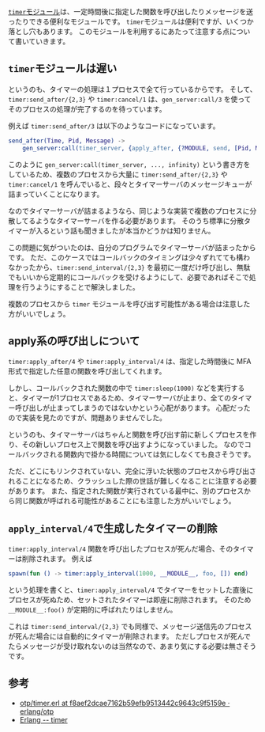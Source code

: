 [`timer`モジュール](http://erlang.org/doc/man/timer.html)は、一定時間後に指定した関数を呼び出したりメッセージを送ったりできる便利なモジュールです。
`timer`モジュールは便利ですが、いくつか落とし穴もあります。
このモジュールを利用するにあたって注意する点について書いていきます。

## `timer`モジュールは遅い

というのも、タイマーの処理は１プロセスで全て行っているからです。
そして、`timer:send_after/{2,3}` や `timer:cancel/1` は、`gen_server:call/3` を使ってそのプロセスの処理が完了するのを待っています。

例えば `timer:send_after/3` は以下のようなコードになっています。

```erlang
send_after(Time, Pid, Message) ->
    gen_server:call(timer_server, {apply_after, {?MODULE, send, [Pid, Message]}}, infinity).
```

このように `gen_server:call(timer_server, ..., infinity)` という書き方をしているため、複数のプロセスから大量に `timer:send_after/{2,3}` や `timer:cancel/1` を呼んでいると、段々とタイマーサーバのメッセージキューが詰まっていくことになります。

なのでタイマーサーバが詰まるようなら、同じような実装で複数のプロセスに分散してるようなタイマーサーバを作る必要があります。
そのうち標準に分散タイマーが入るという話も聞きましたが本当かどうかは知りません。

この問題に気がついたのは、自分のプログラムでタイマーサーバが詰まったからです。
ただ、このケースではコールバックのタイミングは少々ずれてても構わなかったから、`timer:send_interval/{2,3}` を最初に一度だけ呼び出し、無駄でもいいから定期的にコールバックを受けるようにして、必要であればそこで処理を行うようにすることで解決しました。

複数のプロセスから `timer` モジュールを呼び出す可能性がある場合は注意した方がいいでしょう。

## apply系の呼び出しについて

`timer:apply_after/4` や `timer:apply_interval/4` は、指定した時間後に MFA 形式で指定した任意の関数を呼び出してくれます。

しかし、コールバックされた関数の中で `timer:sleep(1000)` などを実行すると、タイマーが1プロセスであるため、タイマーサーバが止まり、全てのタイマー呼び出しが止まってしまうのではないかという心配があります。
心配だったので実装を見たのですが、問題ありませんでした。

というのも、タイマーサーバはちゃんと関数を呼び出す前に新しくプロセスを作り、その新しいプロセス上で関数を呼び出すようになっていました。
なのでコールバックされる関数内で掛かる時間については気にしなくても良さそうです。

ただ、どこにもリンクされていない、完全に浮いた状態のプロセスから呼び出されることになるため、クラッシュした際の世話が難しくなることに注意する必要があります。
また、指定された関数が実行されている最中に、別のプロセスから同じ関数が呼ばれる可能性があることにも注意した方がいいでしょう。

## `apply_interval/4`で生成したタイマーの削除

`timer:apply_interval/4` 関数を呼び出したプロセスが死んだ場合、そのタイマーは削除されます。
例えば

```erlang
spawn(fun () -> timer:apply_interval(1000, __MODULE__, foo, []) end)
```

という処理を書くと、`timer:apply_interval/4` でタイマーをセットした直後にプロセスが死ぬため、セットされたタイマーは即座に削除されます。
そのため `__MODULE__:foo()` が定期的に呼ばれたりはしません。

これは `timer:send_interval/{2,3}` でも同様で、メッセージ送信先のプロセスが死んだ場合には自動的にタイマーが削除されます。
ただしプロセスが死んでたらメッセージが受け取れないのは当然なので、あまり気にする必要は無さそうです。

## 参考

- [otp/timer.erl at f8aef2dcae7162b59efb9513442c9643c9f5159e · erlang/otp](https://github.com/erlang/otp/blob/f8aef2dcae7162b59efb9513442c9643c9f5159e/lib/stdlib/src/timer.erl)
- [Erlang -- timer](http://erlang.org/doc/man/timer.html)
